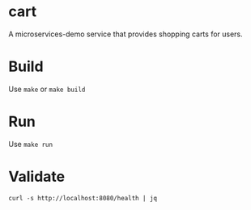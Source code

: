 # cart
A microservices-demo service that provides shopping carts for users.

# Build
Use `make` or `make build`

# Run
Use `make run`

# Validate
`curl -s http://localhost:8080/health | jq`

